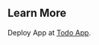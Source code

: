 

## Learn More

Deploy App at [Todo App](https://dashboard.heroku.com/apps/sdcs-react100-vstda/deploy/github).
